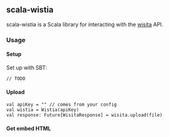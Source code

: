 ## scala-wistia

scala-wistia is a Scala library for interacting with the [wisita](http://www.wistia.com/) API.

### Usage

#### Setup

Set up with SBT:

    // TODO

#### Upload

    val apiKey = "" // comes from your config
    val wistia = Wistia(apiKey)
    val response: Future[WisitaResponse] = wisita.upload(file)

#### Get embed HTML
